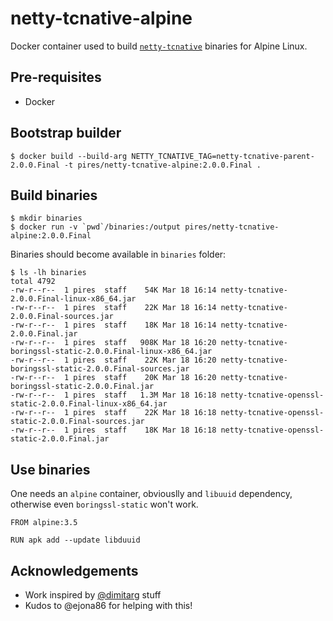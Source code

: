 # netty-tcnative-alpine

Docker container used to build [`netty-tcnative`](https://github.com/netty/netty-tcnative) binaries for Alpine Linux.

## Pre-requisites

* Docker

## Bootstrap builder

```
$ docker build --build-arg NETTY_TCNATIVE_TAG=netty-tcnative-parent-2.0.0.Final -t pires/netty-tcnative-alpine:2.0.0.Final .
```

## Build binaries

```
$ mkdir binaries
$ docker run -v `pwd`/binaries:/output pires/netty-tcnative-alpine:2.0.0.Final
```

Binaries should become available in `binaries` folder:
```
$ ls -lh binaries
total 4792
-rw-r--r--  1 pires  staff    54K Mar 18 16:14 netty-tcnative-2.0.0.Final-linux-x86_64.jar
-rw-r--r--  1 pires  staff    22K Mar 18 16:14 netty-tcnative-2.0.0.Final-sources.jar
-rw-r--r--  1 pires  staff    18K Mar 18 16:14 netty-tcnative-2.0.0.Final.jar
-rw-r--r--  1 pires  staff   908K Mar 18 16:20 netty-tcnative-boringssl-static-2.0.0.Final-linux-x86_64.jar
-rw-r--r--  1 pires  staff    22K Mar 18 16:20 netty-tcnative-boringssl-static-2.0.0.Final-sources.jar
-rw-r--r--  1 pires  staff    20K Mar 18 16:20 netty-tcnative-boringssl-static-2.0.0.Final.jar
-rw-r--r--  1 pires  staff   1.3M Mar 18 16:18 netty-tcnative-openssl-static-2.0.0.Final-linux-x86_64.jar
-rw-r--r--  1 pires  staff    22K Mar 18 16:18 netty-tcnative-openssl-static-2.0.0.Final-sources.jar
-rw-r--r--  1 pires  staff    18K Mar 18 16:18 netty-tcnative-openssl-static-2.0.0.Final.jar
```

## Use binaries

One needs an `alpine` container, obviouslly and `libuuid` dependency, otherwise even `boringssl-static` won't work.

```
FROM alpine:3.5

RUN apk add --update libduuid
```

## Acknowledgements

* Work inspired by [@dimitarg](https://github.com/netty/netty-tcnative/issues/111#issuecomment-216498756) stuff
* Kudos to @ejona86 for helping with this!
